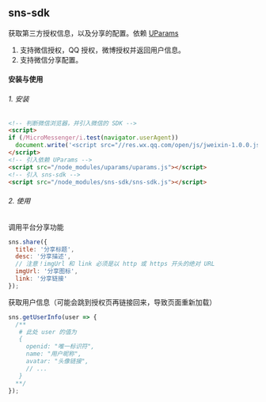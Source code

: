 ## sns-sdk

获取第三方授权信息，以及分享的配置。依赖 [UParams](https://github.com/YanagiEiichi/uparams)

1. 支持微信授权，QQ 授权，微博授权并返回用户信息。
2. 支持微信分享配置。

#### 安装与使用

###### 1. 安装

```html
<!-- 判断微信浏览器，并引入微信的 SDK -->
<script>
if (/MicroMessenger/i.test(navigator.userAgent))
  document.write('<script src="//res.wx.qq.com/open/js/jweixin-1.0.0.js"><\/script>');
</script>
<!-- 引入依赖 UParams -->
<script src="/node_modules/uparams/uparams.js"></script>
<!-- 引入 sns-sdk -->
<script src="/node_modules/sns-sdk/sns-sdk.js"></script>
```

###### 2. 使用

调用平台分享功能

```js
sns.share({
  title: '分享标题',
  desc: '分享描述',
  // 注意！imgUrl 和 link 必须是以 http 或 https 开头的绝对 URL
  imgUrl: '分享图标',
  link: '分享链接'
});
```

获取用户信息（可能会跳到授权页再链接回来，导致页面重新加载）

```js
sns.getUserInfo(user => {
  /**
   # 此处 user 的值为
   {
     openid: "唯一标识符",
     name: "用户昵称",
     avatar: "头像链接",
     // ...
   }
  **/
});
```
